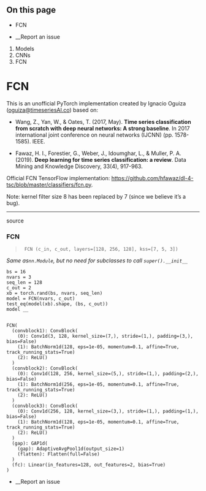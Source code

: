 ## On this page

  * FCN



  * __Report an issue



  1. Models
  2. CNNs
  3. FCN



# FCN

This is an unofficial PyTorch implementation created by Ignacio Oguiza (oguiza@timeseriesAI.co) based on:

  * Wang, Z., Yan, W., & Oates, T. (2017, May). **Time series classification from scratch with deep neural networks: A strong baseline**. In 2017 international joint conference on neural networks (IJCNN) (pp. 1578-1585). IEEE.

  * Fawaz, H. I., Forestier, G., Weber, J., Idoumghar, L., & Muller, P. A. (2019). **Deep learning for time series classification: a review**. Data Mining and Knowledge Discovery, 33(4), 917-963.




Official FCN TensorFlow implementation: https://github.com/hfawaz/dl-4-tsc/blob/master/classifiers/fcn.py.

Note: kernel filter size 8 has been replaced by 7 (since we believe it’s a bug).

* * *

source

### FCN

> 
>      FCN (c_in, c_out, layers=[128, 256, 128], kss=[7, 5, 3])

_Same as`nn.Module`, but no need for subclasses to call `super().__init__`_
    
    
    bs = 16
    nvars = 3
    seq_len = 128
    c_out = 2
    xb = torch.rand(bs, nvars, seq_len)
    model = FCN(nvars, c_out)
    test_eq(model(xb).shape, (bs, c_out))
    model __
    
    
    FCN(
      (convblock1): ConvBlock(
        (0): Conv1d(3, 128, kernel_size=(7,), stride=(1,), padding=(3,), bias=False)
        (1): BatchNorm1d(128, eps=1e-05, momentum=0.1, affine=True, track_running_stats=True)
        (2): ReLU()
      )
      (convblock2): ConvBlock(
        (0): Conv1d(128, 256, kernel_size=(5,), stride=(1,), padding=(2,), bias=False)
        (1): BatchNorm1d(256, eps=1e-05, momentum=0.1, affine=True, track_running_stats=True)
        (2): ReLU()
      )
      (convblock3): ConvBlock(
        (0): Conv1d(256, 128, kernel_size=(3,), stride=(1,), padding=(1,), bias=False)
        (1): BatchNorm1d(128, eps=1e-05, momentum=0.1, affine=True, track_running_stats=True)
        (2): ReLU()
      )
      (gap): GAP1d(
        (gap): AdaptiveAvgPool1d(output_size=1)
        (flatten): Flatten(full=False)
      )
      (fc): Linear(in_features=128, out_features=2, bias=True)
    )

  * __Report an issue


